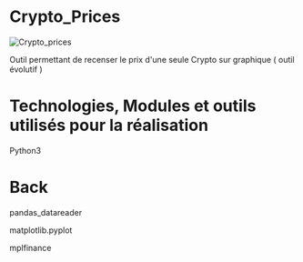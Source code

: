 # Crypto_Prices



![Crypto_prices](https://user-images.githubusercontent.com/74962114/156159631-f46045c5-9821-4971-9a93-5ab71fbac686.png)


Outil permettant de recenser le prix d'une seule Crypto sur graphique ( outil évolutif )


# Technologies, Modules et outils utilisés pour la réalisation

Python3


# Back

pandas_datareader

matplotlib.pyplot

mplfinance











